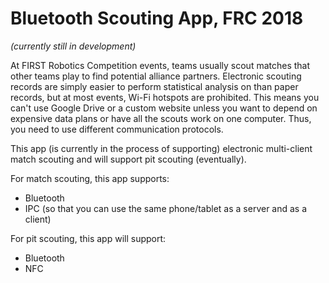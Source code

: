 # Bluetooth Scouting App, FRC 2018

_(currently still in development)_

At FIRST Robotics Competition events, teams usually scout matches that other teams play to find potential alliance partners. Electronic scouting records are simply easier to perform statistical analysis on than paper records, but at most events, Wi-Fi hotspots are prohibited. This means you can't use Google Drive or a custom website unless you want to depend on expensive data plans or have all the scouts work on one computer. Thus, you need to use different communication protocols.

This app (is currently in the process of supporting) electronic multi-client match scouting and will support pit scouting (eventually).

For match scouting, this app supports:

- Bluetooth 
- IPC (so that you can use the same phone/tablet as a server and as a client)

For pit scouting, this app will support:

- Bluetooth 
- NFC
